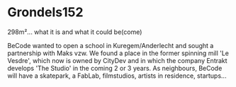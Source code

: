 # Grondels152
298m²... what it is and what it could be(come)

BeCode wanted to open a school in Kuregem/Anderlecht and sought a partnership with Maks vzw. We found a place in the former spinning mill 'Le Vesdre', which now is owned by CityDev and in which the company Entrakt develops 'The Studio' in the coming 2 or 3 years.
As neighbours, BeCode will have a skatepark, a FabLab, filmstudios, artists in residence, startups...
